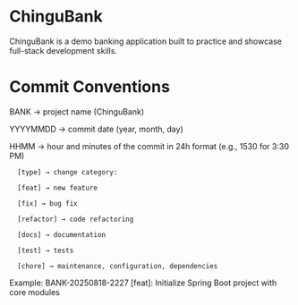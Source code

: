 # ChinguBank
ChinguBank is a demo banking application built to practice and showcase full-stack development skills.

# Commit Conventions

BANK → project name (ChinguBank)

YYYYMMDD → commit date (year, month, day)

HHMM → hour and minutes of the commit in 24h format (e.g., 1530 for 3:30 PM)

      [type] → change category:
      
      [feat] → new feature
      
      [fix] → bug fix
      
      [refactor] → code refactoring
      
      [docs] → documentation
      
      [test] → tests
      
      [chore] → maintenance, configuration, dependencies

Example:
     BANK-20250818-2227 [feat]: Initialize Spring Boot project with core modules
